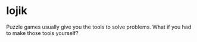 # lojik

Puzzle games usually give you the tools to solve problems.
What if you had to make those tools yourself?

